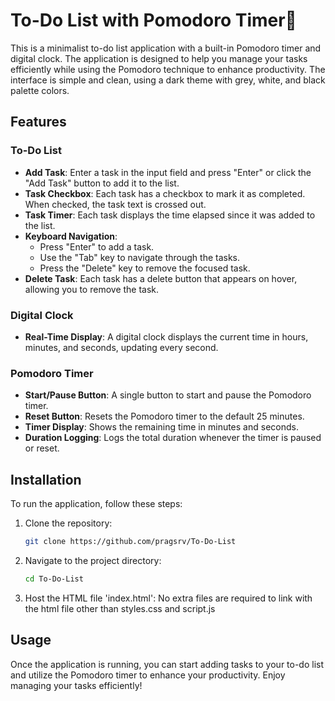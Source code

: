 # To-Do List with Pomodoro Timer📝

This is a minimalist to-do list application with a built-in Pomodoro timer and digital clock. The application is designed to help you manage your tasks efficiently while using the Pomodoro technique to enhance productivity. The interface is simple and clean, using a dark theme with grey, white, and black palette colors.

## Features

### To-Do List

- **Add Task**: Enter a task in the input field and press "Enter" or click the "Add Task" button to add it to the list.
- **Task Checkbox**: Each task has a checkbox to mark it as completed. When checked, the task text is crossed out.
- **Task Timer**: Each task displays the time elapsed since it was added to the list.
- **Keyboard Navigation**: 
  - Press "Enter" to add a task.
  - Use the "Tab" key to navigate through the tasks.
  - Press the "Delete" key to remove the focused task.
- **Delete Task**: Each task has a delete button that appears on hover, allowing you to remove the task.


### Digital Clock
- **Real-Time Display**: A digital clock displays the current time in hours, minutes, and seconds, updating every second.

### Pomodoro Timer
- **Start/Pause Button**: A single button to start and pause the Pomodoro timer.
- **Reset Button**: Resets the Pomodoro timer to the default 25 minutes.
- **Timer Display**: Shows the remaining time in minutes and seconds.
- **Duration Logging**: Logs the total duration whenever the timer is paused or reset.

## Installation

To run the application, follow these steps:

1. Clone the repository:
   ```bash
   git clone https://github.com/pragsrv/To-Do-List
   ```

2. Navigate to the project directory:
   ```bash
   cd To-Do-List
   ```

3. Host the HTML file 'index.html':
    No extra files are required to link with the html file other than styles.css and script.js

## Usage

Once the application is running, you can start adding tasks to your to-do list and utilize the Pomodoro timer to enhance your productivity. Enjoy managing your tasks efficiently!
